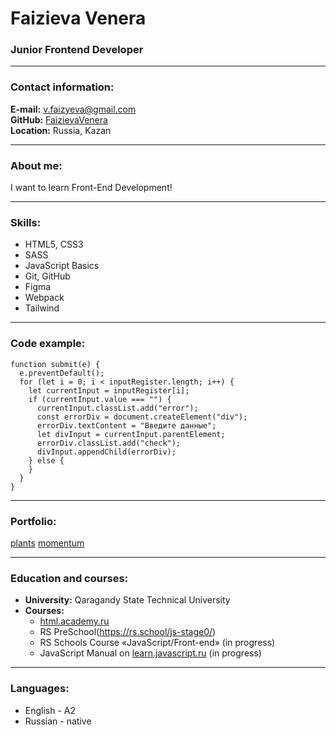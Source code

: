 # Faizieva Venera
### Junior Frontend Developer
***
### Contact information:        
**E-mail:** v.faizyeva@gmail.com    
**GitHub:** [FaizievaVenera](https://github.com/FaizievaVenera)    
**Location:** Russia, Kazan
***
### About me: 
I want to learn Front-End Development!
***
### Skills:
* HTML5, CSS3
* SASS
* JavaScript Basics
* Git, GitHub
* Figma
* Webpack
* Tailwind
***
### Code example:
```
function submit(e) {
  e.preventDefault();
  for (let i = 0; i < inputRegister.length; i++) {
    let currentInput = inputRegister[i];
    if (currentInput.value === "") {
      currentInput.classList.add("error");
      const errorDiv = document.createElement("div");
      errorDiv.textContent = "Введите данные";
      let divInput = currentInput.parentElement;
      errorDiv.classList.add("check");
      divInput.appendChild(errorDiv);
    } else {
    }
  }
}
```
***
### Portfolio: 
[plants](https://faizievavenera.github.io/plants/)
[momentum](https://rolling-scopes-school.github.io/faizievavenera-JSFEPRESCHOOL2022Q4/momentum/)
***
### Education and courses:
* **University:** Qaragandy State Technical University
* **Courses:**
    * [html.academy.ru](https://htmlacademy.ru)
    * RS PreSchool(https://rs.school/js-stage0/)
    * RS Schools Course «JavaScript/Front-end» (in progress)   
    * JavaScript Manual on [learn.javascript.ru](https://learn.javascript.ru/) (in progress)     
***
### Languages:
* English - A2
* Russian - native
